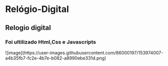 # Relógio-Digital
<h2>Relogio digital</h2>

<h3>Foi ultilizado Html,Css e Javascripts</h3>
![image](https://user-images.githubusercontent.com/86000197/153974007-a4b35fb7-fc2e-4b7e-b082-a8990ebe331d.png)

